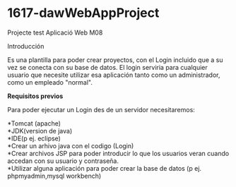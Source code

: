 ﻿# 1617-dawWebAppProject
Projecte test Aplicació Web M08 

Introducción

Es una plantilla para poder crear proyectos, con el Login incluido que a su vez se conecta con su base de datos.
El login serviria para cualquier usuario que necesite utilizar esa aplicación tanto como un administrador, como un empleado "normal".

**Requisitos previos**

Para poder ejecutar un Login des de un servidor necesitaremos:  

*Tomcat (apache)  
*JDK(version de java)  
*IDE(p ej. eclipse)  
	*Crear un arhivo java con el codigo (Login)  
	*Crear archivos JSP para poder introducir lo que los usuarios veran 	cuando accedan con su usuario y contraseña.  
*Utilizar alguna aplicación para poder crear la base de datos (p ej. phpmyadmin,mysql workbench)

